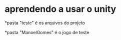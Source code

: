 # aprendendo a usar o unity
*pasta "teste" é os arquivos do projeto

*pasta "ManoelGomes" é o jogo de teste
